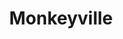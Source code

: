 ---
title: Monkeyville
category: blog
lat: 14.80312
lng: 100.61404
image: https://s3-us-west-2.amazonaws.com/travels2013/2014-01-08 23:18:24 PST.jpg
observation: 20140108231824PST
---